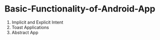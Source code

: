 # Basic-Functionality-of-Android-App

1. Implicit and Explicit Intent
2. Toast Applications
3. Abstract App

